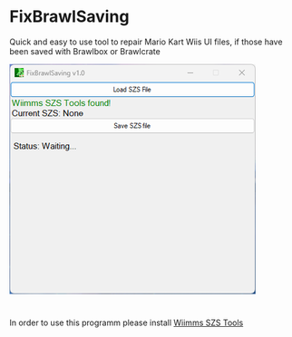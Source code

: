 # FixBrawlSaving

Quick and easy to use tool to repair Mario Kart Wiis UI files, if those have been saved with Brawlbox or Brawlcrate


![Screenshot of the app](https://raw.githubusercontent.com/Jonas956/FixBrawlSaving/master/Screenshot%202023-06-30%20225619.png?token=GHSAT0AAAAAACDY5PMG2FKHMIMZNKK4MEHGZFAQ7YA)

#
In order to use this programm please install [Wiimms SZS Tools](https://szs.wiimm.de/download.html)
